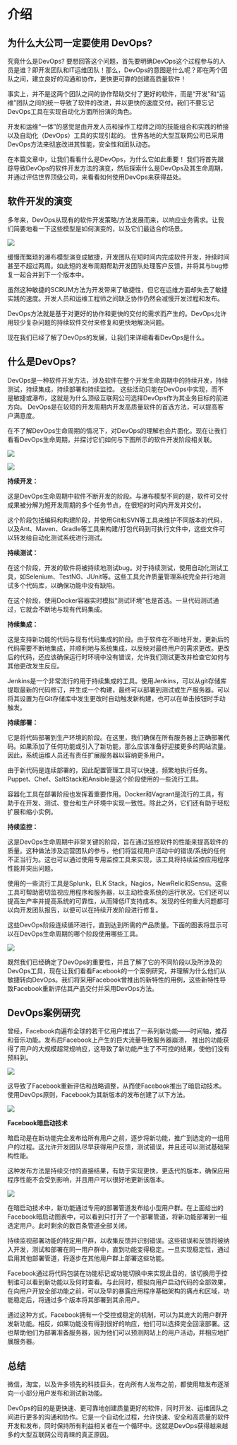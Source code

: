 # 介绍

## 为什么大公司一定要使用 DevOps? 

究竟什么是DevOps? 要想回答这个问题，首先要明确DevOps这个过程参与的人员是谁？即开发团队和IT运维团队！那么，DevOps的意图是什么呢？即在两个团队之间，建立良好的沟通和协作，更快更可靠的创建高质量软件！

事实上，并不是这两个团队之间的协作帮助交付了更好的软件，而是“开发”和“运维”团队之间的统一导致了软件的改进，并以更快的速度交付。我们不要忘记DevOps工具在实现自动化方面所扮演的角色。



开发和运维“一体”的感觉是由开发人员和操作工程师之间的技能组合和实践的桥接以及自动化（DevOps）工具的实现引起的。 世界各地的大型互联网公司已采用DevOps方法来彻底改进其性能，安全性和团队动态。 



在本篇文章中，让我们看看什么是DevOps，为什么它如此重要！ 我们将首先跟踪导致DevOps的软件开发方法的演变，然后探索什么是DevOps及其生命周期，并通过评估世界顶级公司，来看看如何使用DevOps来获得益处。



## 软件开发的演变

多年来，DevOps从现有的软件开发策略/方法发展而来，以响应业务需求。让我们简要地看一下这些模型是如何演变的，以及它们最适合的场景。

![](./img/devops1.png)

缓慢而繁琐的瀑布模型演变成敏捷，开发团队在短时间内完成软件开发，持续时间甚至不超过两周。如此短的发布周期帮助开发团队处理客户反馈，并将其与bug修复一起合并到下一个版本中。



虽然这种敏捷的SCRUM方法为开发带来了敏捷性，但它在运维方面却失去了敏捷实践的速度。开发人员和运维工程师之间缺乏协作仍然会减慢开发过程和发布。



DevOps方法就是基于对更好的协作和更快的交付的需求而产生的。DevOps允许用较少复杂问题的持续软件交付来修复和更快地解决问题。



现在我们已经了解了DevOps的发展，让我们来详细看看DevOps是什么。



## 什么是DevOps?

DevOps是一种软件开发方法，涉及软件在整个开发生命周期中的持续开发，持续测试，持续集成，持续部署和持续监控。 这些活动只能在DevOps中实现，而不是敏捷或瀑布，这就是为什么顶级互联网公司选择DevOps作为其业务目标的前进方向。 DevOps是在较短的开发周期内开发高质量软件的首选方法，可以提高客户满意度。 



在不了解DevOps生命周期的情况下，对DevOps的理解也会片面化。现在让我们看看DevOps生命周期，并探讨它们如何与下图所示的软件开发阶段相关联。

![](./img/devops3.png)

![](./img/depops2.png)

**持续开发：**

这是DevOps生命周期中软件不断开发的阶段。与瀑布模型不同的是，软件可交付成果被分解为短开发周期的多个任务节点，在很短的时间内开发并交付。



这个阶段包括编码和构建阶段，并使用Git和SVN等工具来维护不同版本的代码，以及Ant、Maven、Gradle等工具来构建/打包代码到可执行文件中，这些文件可以转发给自动化测试系统进行测试。

**持续测试：**

在这个阶段，开发的软件将被持续地测试bug。对于持续测试，使用自动化测试工具，如Selenium、TestNG、JUnit等。这些工具允许质量管理系统完全并行地测试多个代码库，以确保功能中没有缺陷。



在这个阶段，使用Docker容器实时模拟“测试环境”也是首选。一旦代码测试通过，它就会不断地与现有代码集成。

**持续集成：**

这是支持新功能的代码与现有代码集成的阶段。由于软件在不断地开发，更新后的代码需要不断地集成，并顺利地与系统集成，以反映对最终用户的需求更改。更改后的代码，还应该确保运行时环境中没有错误，允许我们测试更改并检查它如何与其他更改发生反应。



Jenkins是一个非常流行的用于持续集成的工具。使用Jenkins，可以从git存储库提取最新的代码修订，并生成一个构建，最终可以部署到测试或生产服务器。可以将其设置为在Git存储库中发生更改时自动触发新构建，也可以在单击按钮时手动触发。

**持续部署：**

它是将代码部署到生产环境的阶段。在这里，我们确保在所有服务器上正确部署代码。如果添加了任何功能或引入了新功能，那么应该准备好迎接更多的网站流量。因此，系统运维人员还有责任扩展服务器以容纳更多用户。



由于新代码是连续部署的，因此配置管理工具可以快速，频繁地执行任务。 Puppet、Chef、SaltStack和Ansible是这个阶段使用的一些流行工具。



容器化工具在部署阶段也发挥着重要作用。Docker和Vagrant是流行的工具，有助于在开发、测试、登台和生产环境中实现一致性。除此之外，它们还有助于轻松扩展和缩小实例。

**持续监控：**

这是DevOps生命周期中非常关键的阶段，旨在通过监控软件的性能来提高软件的质量。这种做法涉及运营团队的参与，他们将监视用户活动中的错误/系统的任何不正当行为。这也可以通过使用专用监控工具来实现，该工具将持续监控应用程序性能并突出问题。



使用的一些流行工具是Splunk，ELK Stack，Nagios，NewRelic和Sensu。这些工具可帮助密切监视应用程序和服务器，以主动检查系统的运行状况。它们还可以提高生产率并提高系统的可靠性，从而降低IT支持成本。发现的任何重大问题都可以向开发团队报告，以便可以在持续开发阶段进行修复。



这些DevOps阶段连续循环进行，直到达到所需的产品质量。下面的图表将显示可以在DevOps生命周期的哪个阶段使用哪些工具。

![](./img/devops4.png)

既然我们已经确定了DevOps的重要性，并且了解了它的不同阶段以及所涉及的DevOps工具，现在让我们看看Facebook的一个案例研究，并理解为什么他们从敏捷转向DevOps。我们将采用Facebook曾推出的新特性的用例，这些新特性导致Facebook重新评估其产品交付并采用DevOps方法。



## **DevOps案例研究**

曾经，Facebook向遍布全球的若干亿用户推出了一系列新功能——时间轴，推荐和音乐功能。发布后Facebook上产生的巨大流量导致服务器崩溃， 推出的功能获得了用户的大规模超常规响应，这导致了新功能产生了不可控的结果，使他们没有预料到。

![](./img/devops6.png)

这导致了Facebook重新评估和战略调整，从而使Facebook推出了暗启动技术。使用DevOps原则，Facebook为其新版本的发布创建了以下方法。

![](./img/devops5.png)

**Facebook暗启动技术**

暗启动是在新功能完全发布给所有用户之前，逐步将新功能，推广到选定的一组用户的过程。这允许开发团队尽早获得用户反馈，测试错误，并且还可以测试基础架构性能。



这种发布方法是持续交付的直接结果，有助于实现更快，更迭代的版本，确保应用程序性能不会受到影响，并且用户可以很好地更新该版本。

![](./img/devops7.png)

在暗启动技术中，新功能通过专用的部署管道发布给小型用户群。在上面给出的Facebook暗启动图表中，可以看到只打开了一个部署管道，将新功能部署到一组选定用户。此时剩余的数百条管道全部关闭。



持续监视部署功能的特定用户群，以收集反馈并识别错误。这些错误和反馈将被纳入开发，测试和部署在同一用户群中，直到功能变得稳定。一旦实现稳定性，通过启用其他部署管道，将逐步在其他用户群上部署这些功能。



Facebook通过将代码包装在功能标记或功能切换中来实现此目的，该切换用于控制谁可以看到新功能以及何时查看。与此同时，模拟向用户启动代码的全部效果，在向用户开放全部功能之前，可以及早的暴露应用程序基础架构的痛点和区域，功能稳定后，将通过多个版本将其部署到其余用户。



通过这种方式，Facebook拥有一个受控或稳定的机制，可以为其庞大的用户群开发新功能。相反，如果功能没有得到很好的响应，他们可以选择完全回滚部署。这也帮助他们为部署准备服务器，因为他们可以预测网站上的用户活动，并相应地扩展服务器。



## **总结**

微信，淘宝，以及许多领先的科技巨头，在向所有人发布之前，都使用暗发布逐渐向一小部分用户发布和测试新功能。



DevOps的目的是更快速、更可靠地创建质量更好的软件，同时开发、运维团队之间进行更多的沟通和协作。它是一个自动化过程，允许快速、安全和高质量的软件开发和发布，同时保持所有利益相关者在一个循环中。这就是DevOps获得越来越多的大型互联网公司青睐的真正原因。

